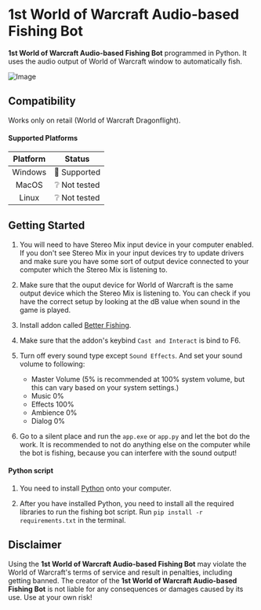 # 1st World of Warcraft Audio-based Fishing Bot

**1st World of Warcraft Audio-based Fishing Bot** programmed in Python. It uses the audio output of World of Warcraft window to automatically fish.

![Image](https://static.icy-veins.com/images/wow/og-image-fishing.jpg)

## Compatibility

Works only on retail (World of Warcraft Dragonflight).

#### Supported Platforms

| Platform | Status                     |
|:--------:|:--------------------------:|
| Windows  | :green_heart: Supported    |
| MacOS    | :grey_question: Not tested |
| Linux    | :grey_question: Not tested |

## Getting Started

1. You will need to have Stereo Mix input device in your computer enabled. If you don't see Stereo Mix in your input devices try to update drivers and make sure you have some sort of output device connected to your computer which the Stereo Mix is listening to.

2. Make sure that the ouput device for World of Warcraft is the same output device which the Stereo Mix is listening to. You can check if you have the correct setup by looking at the dB value when sound in the game is played.

3. Install addon called [Better Fishing](https://www.curseforge.com/wow/addons/better-fishing).

4. Make sure that the addon's keybind ```Cast and Interact``` is bind to F6.

5. Turn off every sound type except ```Sound Effects```. And set your sound volume to following:
    - Master Volume (5% is recommended at 100% system volume, but this can vary based on your system settings.)
    - Music 0%
    - Effects 100%
    - Ambience 0%
    - Dialog 0%

6. Go to a silent place and run the ```app.exe``` or ```app.py``` and let the bot do the work. It is recommended to not do anything else on the computer while the bot is fishing, because you can interfere with the sound output!

#### Python script

1. You need to install [Python](https://www.python.org/downloads/) onto your computer.

2. After you have installed Python, you need to install all the required libraries to run the fishing bot script. Run ```pip install -r requirements.txt``` in the terminal.

## Disclaimer
Using the **1st World of Warcraft Audio-based Fishing Bot** may violate the World of Warcraft's terms of service and result in penalties, including getting banned. The creator of the **1st World of Warcraft Audio-based Fishing Bot** is not liable for any consequences or damages caused by its use. Use at your own risk!